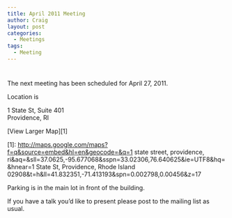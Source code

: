 ```yaml
---
title: April 2011 Meeting
author: Craig
layout: post
categories:
  - Meetings
tags:
  - Meeting
---
```

# 

The next meeting has been scheduled for April 27, 2011.

Location is

1 State St, Suite 401  
Providence, RI

  
[View Larger Map][1]

 [1]: http://maps.google.com/maps?f=q&source=embed&hl=en&geocode=&q=1 state street, providence, ri&aq=&sll=37.0625,-95.677068&sspn=33.02306,76.640625&ie=UTF8&hq=&hnear=1 State St, Providence, Rhode Island 02908&t=h&ll=41.832351,-71.413193&spn=0.002798,0.00456&z=17

Parking is in the main lot in front of the building.

If you have a talk you’d like to present please post to the mailing list as usual.